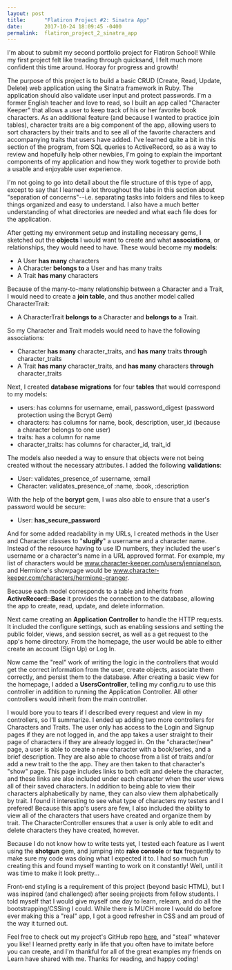 ```yaml
---
layout: post
title:      "Flatiron Project #2: Sinatra App"
date:       2017-10-24 18:09:45 -0400
permalink:  flatiron_project_2_sinatra_app
---
```



I'm about to submit my second portfolio project for Flatiron School!  While my first project felt like treading through quicksand, I felt much more confident this time around.  Hooray for progress and growth!

The purpose of this project is to build a basic CRUD (Create, Read, Update, Delete) web application using the Sinatra framework in Ruby.  The application should also validate user input and protect passwords.  I'm a former English teacher and love to read, so I built an app called "Character Keeper" that allows a user to keep track of his or her favorite book characters.  As an additional feature (and because I wanted to practice join tables), character traits are a big component of the app, allowing users to sort characters by their traits and to see all of the favorite characters and accompanying traits that users have added.  I've learned quite a bit in this section of the program, from SQL queries to ActiveRecord, so as a way to review and hopefully help other newbies, I'm going to explain the important components of my application and how they work together to provide both a usable and enjoyable user experience.

I'm not going to go into detail about the file structure of this type of app, except to say that I learned a lot throughout the labs in this section about "separation of concerns"--i.e. separating tasks into folders and files to keep things organized and easy to understand.  I also have a much better understanding of what directories are needed and what each file does for the application.

After getting my environment setup and installing necessary gems, I sketched out the **objects** I would want to create and what **associations**, or relationships, they would need to have.  These would become my **models**:
* A User **has many** characters
* A Character **belongs to** a User and has many traits
* A Trait **has many** characters

Because of the many-to-many relationship between a Character and a Trait, I would need to create a **join table**, and thus another model called CharacterTrait:
* A CharacterTrait **belongs to** a Character and **belongs to** a Trait.

So my Character and Trait models would need to have the following associations:
* Character **has many** character_traits, and **has many** traits **through** character_traits
* A Trait **has many** character_traits, and **has many** characters **through** character_traits

Next, I created **database** **migrations** for four **tables** that would correspond to my models:
* users: has columns for username, email, password_digest (password protection using the Bcrypt Gem)
* characters: has columns for name, book, description, user_id (because a character belongs to one user)
* traits: has a column for name
* character_traits: has columns for character_id, trait_id

The models also needed a way to ensure that objects were not being created without the necessary attributes.   I added the following **validations**:
* User: validates_presence_of :username, :email
* Character: validates_presence_of :name, :book, :description

With the help of the **bcrypt** gem, I was also able to ensure that a user's password would be secure:
* User: **has_secure_password**

And for some added readability in my URLs, I created methods in the User and Character classes to "**slugify**" a username and a character name.  Instead of the resource having to use ID numbers, they included the user's username or a character's name in a URL approved format.  For example, my list of characters would be www.character-keeper.com/users/jennianelson, and Hermione's showpage would be www.character-keeper.com/characters/hermione-granger.

Because each model corresponds to a table and inherits from **ActiveRecord::Base** it provides the connection to the database, allowing the app to create, read, update, and delete information.

Next came creating an **Application Controller** to handle the HTTP requests.  It included the configure settings, such as enabling sessions and setting the public folder, views, and session secret, as well as a get request to the app's home directory.  From the homepage, the user would be able to either create an account (Sign Up) or Log In.

Now came the "real" work of writing the logic in the controllers that would get the correct information from the user, create objects, associate them correctly, and persist them to the database.  After creating a basic view for the homepage, I added a **UsersController**, telling my config.ru to use this controller in addition to running the Application Controller.  All other controllers would inherit from the main controller.

I would bore you to tears if I described every request and view in my controllers, so I'll summarize.  I ended up adding two more controllers for Characters and Traits.  The user only has access to the Login and Signup pages if they are not logged in, and the app takes a user straight to their page of characters if they are already logged in.  On the "character/new" page, a user is able to create a new character with a book/series, and a brief description.  They are also able to choose from a list of traits and/or add a new trait to the the app.  They are then taken to that character's "show" page.  This page includes links to both edit and delete the character, and these links are also included under each character when the user views all of their saved characters.  In addition to being able to view their characters alphabetically by name, they can also view them alphabetically by trait.  I found it interesting to see what type of characters my testers and I prefered!  Because this app's users are few, I also included the ability to view all of the characters that users have created and organize them by trait.  The CharacterController ensures that a user is only able to edit and delete characters they have created, however.

Because I do not know how to write tests yet, I tested each feature as I went using the **shotgun** gem, and jumping into **rake console** or **tux** frequently to make sure my code was doing what I expected it to.  I had so much fun creating this and found myself wanting to work on it constantly!  Well, until it was time to make it look pretty...

Front-end styling is a requirement of this project (beyond basic HTML), but I was inspired (and challenged) after seeing projects from fellow students.  I told myself that I would give myself one day to learn, relearn, and do all the bootstrapping/CSSing I could.  While there is MUCH more I would do before ever making this a "real" app, I got a good refresher in CSS and am proud of the way it turned out.

Feel free to check out my project's GitHub repo [here](https://github.com/jennianelson/sinatra-character-keeper), and "steal" whatever you like!  I learned pretty early in life that you often have to imitate before you can create, and I'm thankful for all of the great examples my friends on Learn have shared with me.  Thanks for reading, and happy coding!




